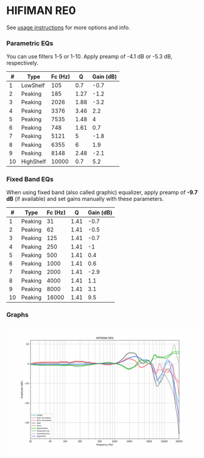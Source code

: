 # HIFIMAN RE0
See [usage instructions](https://github.com/jaakkopasanen/AutoEq#usage) for more options and info.

### Parametric EQs
You can use filters 1-5 or 1-10. Apply preamp of -4.1 dB or -5.3 dB, respectively.

|   # | Type      |   Fc (Hz) |    Q |   Gain (dB) |
|-----|-----------|-----------|------|-------------|
|   1 | LowShelf  |       105 | 0.7  |        -0.7 |
|   2 | Peaking   |       185 | 1.27 |        -1.2 |
|   3 | Peaking   |      2026 | 1.88 |        -3.2 |
|   4 | Peaking   |      3376 | 3.46 |         2.2 |
|   5 | Peaking   |      7535 | 1.48 |         4   |
|   6 | Peaking   |       748 | 1.61 |         0.7 |
|   7 | Peaking   |      5121 | 5    |        -1.8 |
|   8 | Peaking   |      6355 | 6    |         1.9 |
|   9 | Peaking   |      8148 | 2.48 |        -2.1 |
|  10 | HighShelf |     10000 | 0.7  |         5.2 |

### Fixed Band EQs
When using fixed band (also called graphic) equalizer, apply preamp of **-9.7 dB** (if available) and set gains manually with these parameters.

|   # | Type    |   Fc (Hz) |    Q |   Gain (dB) |
|-----|---------|-----------|------|-------------|
|   1 | Peaking |        31 | 1.41 |        -0.7 |
|   2 | Peaking |        62 | 1.41 |        -0.5 |
|   3 | Peaking |       125 | 1.41 |        -0.7 |
|   4 | Peaking |       250 | 1.41 |        -1   |
|   5 | Peaking |       500 | 1.41 |         0.4 |
|   6 | Peaking |      1000 | 1.41 |         0.6 |
|   7 | Peaking |      2000 | 1.41 |        -2.9 |
|   8 | Peaking |      4000 | 1.41 |         1.1 |
|   9 | Peaking |      8000 | 1.41 |         3.1 |
|  10 | Peaking |     16000 | 1.41 |         9.5 |

### Graphs
![](./HIFIMAN%20RE0.png)
